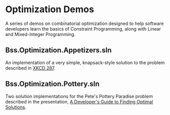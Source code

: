 # Optimization Demos
A series of demos on combinatorial optimization designed to help software developers
learn the basics of Constraint Programming, along with Linear and Mixed-Integer Programming.

## Bss.Optimization.Appetizers.sln
An implementation of a very simple, knapsack-style solution to the problem described
in [XKCD 287](http://xkcd.com/287). 

 
## Bss.Optimization.Pottery.sln
Two solution implementations for the Pete's Pottery Paradise problem described in the
presentation, [A Developer's Guide to Finding Optimal Solutions](http://1drv.ms/1QqBcbh).
